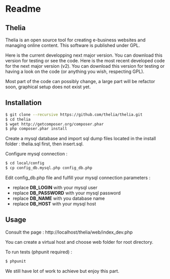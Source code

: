Readme
======

Thelia 
------

Thelia is an open source tool for creating e-business websites and managing online content. This software is published under GPL.

Here is the current developping next major version. You can download this version for testing or see the code.
Here is the most recent developed code for the next major version (v2). You can download this version for testing or having a look on the code (or anything you wish, respecting GPL).

Most part of the code can possibly change, a large part will be refactor soon, graphical setup does not exist yet.

Installation
------------

``` bash
$ git clone --recursive https://github.com/thelia/thelia.git
$ cd thelia
$ wget http://getcomposer.org/composer.phar
$ php composer.phar install
```
Create a mysql database and import sql dump files located in the install folder : thelia.sql first, then insert.sql.

Configure mysql connection : 
``` bash
$ cd local/config
$ cp config_db.mysql.php config_db.php
```

Edit config_db.php file and fulfill your mysql connection parameters :
- replace __DB_LOGIN__ with your mysql user
- replace __DB_PASSWORD__ with your mysql password
- replace __DB_NAME__ with you database name
- replace __DB_HOST__ with your mysql host

Usage
-----

Consult the page : http://localhost/thelia/web/index_dev.php

You can create a virtual host and choose web folder for root directory.

To run tests (phpunit required) :

``` bash
$ phpunit
```

We still have lot of work to achieve but enjoy this part.

